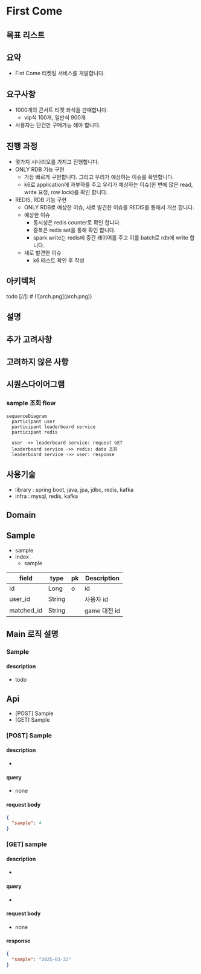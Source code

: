 # First Come

## 목표 리스트

## 요약

- Fist Come 티켓팅 서비스를 개발합니다.

## 요구사항

- 1000개의 콘서트 티켓 좌석을 판매합니다.
  - vip석 100개, 일반석 900개
- 사용자는 단건만 구매가능 해야 합니다.

## 진행 과정
- 몇가지 시나리오를 가지고 진행합니다.
- ONLY RDB 기능 구현
  - 가장 빠르게 구현합니다. 그리고 우리가 예상하는 이슈를 확인합니다.
  - k6로 application에 과부하를 주고 우리가 예상하는 이슈(한 번에 많은 read, write 요청, row lock)를 확인 합니다.
- REDIS, RDB 기능 구현
  - ONLY RDB로 예상한 이슈, 새로 발견한 이슈를 REDIS를 통해서 개선 합니다.
  - 예상한 이슈
    - 동시성은 redis counter로 확인 합니다.
    - 중복은 redis set을 통해 확인 합니다.
    - spark write는 redis에 중간 레이어를 주고 이를 batch로 rdb에 write 합니다. 
  - 새로 발견한 이슈
    - k6 테스트 확인 후 작성

## 아키텍처

todo
[//]: # (![arch.png]&#40;arch.png&#41;)

## 설명


## 추가 고려사항


## 고려하지 않은 사항


## 시퀀스다이어그램

### sample 조회 flow

```mermaid
sequenceDiagram
  participant user
  participant leaderboard service
  participant redis
  
  user ->> leaderboard service: request GET
  leaderboard service ->> redis: data 조회
  leaderboard service ->> user: response
```

## 사용기술

- library : spring boot, java, jpa, jdbc, redis, kafka
- infra : mysql, redis, kafka

## Domain

## Sample

- sample
- index
    - sample

| field      | type   | pk  | Description  | 
|------------|--------|-----|--------------|
| id         | Long   | o   | id           |
| user_id    | String |     | 사용자 id       |
| matched_id | String |     | game 대전 id   |


## Main 로직 설명

### Sample

#### description

- todo

## Api

- [POST] Sample
- [GET] Sample

### [POST] Sample

#### description

- 

#### query

- none

#### request body

```json
{
  "sample": 4
}
```

### [GET] sample

#### description

- 

#### query

- 

#### request body

- none

#### response

```json
{
  "sample": "2025-03-22"
}
```

